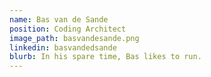 ```yaml
---
name: Bas van de Sande
position: Coding Architect
image_path: basvandesande.png
linkedin: basvandedsande
blurb: In his spare time, Bas likes to run.
---
```

